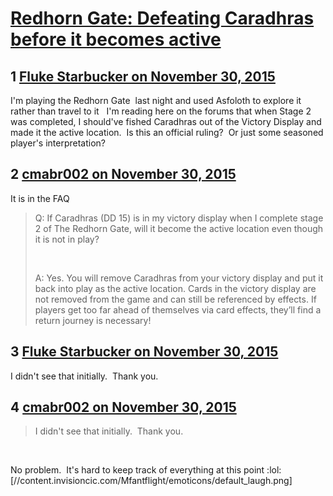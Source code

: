 # [Redhorn Gate: Defeating Caradhras before it becomes active](https://community.fantasyflightgames.com/topic/194706-redhorn-gate-defeating-caradhras-before-it-becomes-active/)

## 1 [Fluke Starbucker on November 30, 2015](https://community.fantasyflightgames.com/topic/194706-redhorn-gate-defeating-caradhras-before-it-becomes-active/?do=findComment&comment=1912986)

I'm playing the Redhorn Gate  last night and used Asfoloth to explore it rather than travel to it   I'm reading here on the forums that when Stage 2 was completed, I should've fished Caradhras out of the Victory Display and made it the active location.  Is this an official ruling?  Or just some seasoned player's interpretation?

## 2 [cmabr002 on November 30, 2015](https://community.fantasyflightgames.com/topic/194706-redhorn-gate-defeating-caradhras-before-it-becomes-active/?do=findComment&comment=1913017)

It is in the FAQ
 

> Q: If Caradhras (DD 15) is in my victory display when I complete stage 2 of The Redhorn Gate, will it become the active location even though it is not in play?
> 
>  
> 
> A: Yes. You will remove Caradhras from your victory display and put it back into play as the active location. Cards in the victory display are not removed from the game and can still be referenced by effects. If players get too far ahead of themselves via card effects, they’ll find a return journey is necessary!

## 3 [Fluke Starbucker on November 30, 2015](https://community.fantasyflightgames.com/topic/194706-redhorn-gate-defeating-caradhras-before-it-becomes-active/?do=findComment&comment=1913103)

I didn't see that initially.  Thank you.

## 4 [cmabr002 on November 30, 2015](https://community.fantasyflightgames.com/topic/194706-redhorn-gate-defeating-caradhras-before-it-becomes-active/?do=findComment&comment=1913108)

> I didn't see that initially.  Thank you.

 

No problem.  It's hard to keep track of everything at this point :lol: [//content.invisioncic.com/Mfantflight/emoticons/default_laugh.png]

